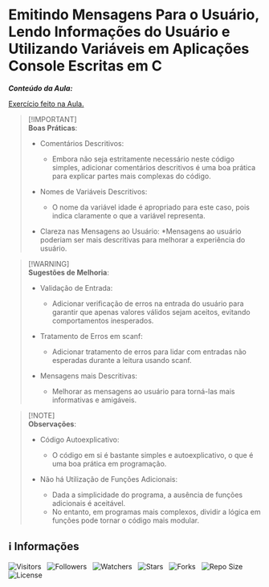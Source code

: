 <!-- Título -->
# Emitindo Mensagens Para o Usuário, Lendo Informações do Usuário e Utilizando Variáveis em Aplicações Console Escritas em C

***Conteúdo da Aula:***

[Exercício feito na Aula.](main.c)

> [!IMPORTANT]\
> **Boas Práticas**:
>
> * Comentários Descritivos:
>   * Embora não seja estritamente necessário neste código simples, adicionar comentários descritivos é uma boa prática para explicar partes mais complexas do código.
>
> * Nomes de Variáveis Descritivos:
>   * O nome da variável idade é apropriado para este caso, pois indica claramente o que a variável representa.
>
> * Clareza nas Mensagens ao Usuário:
>   *Mensagens ao usuário poderiam ser mais descritivas para melhorar a experiência do usuário.

> [!WARNING]\
> **Sugestões de Melhoria**:
>
> * Validação de Entrada:
>   * Adicionar verificação de erros na entrada do usuário para garantir que apenas valores válidos sejam aceitos, evitando comportamentos inesperados.
>
> * Tratamento de Erros em scanf:
>   * Adicionar tratamento de erros para lidar com entradas não esperadas durante a leitura usando scanf.
>
> * Mensagens mais Descritivas:
>   * Melhorar as mensagens ao usuário para torná-las mais informativas e amigáveis.

> [!NOTE]\
> **Observações**:
>
> * Código Autoexplicativo:
>   * O código em si é bastante simples e autoexplicativo, o que é uma boa prática em programação.
>
> * Não há Utilização de Funções Adicionais:
>   * Dada a simplicidade do programa, a ausência de funções adicionais é aceitável.
>   * No entanto, em programas mais complexos, dividir a lógica em funções pode tornar o código mais modular.

<!-- Informações -->
## &#8505; Informações

![Visitors](https://api.visitorbadge.io/api/visitors?path=Devsgeeknerd%2Fcla-emi-men-par-usu-len-inf-usu-uti-var-apl-con-esc-c-tra-ent-sai-dad-c-log-par-pro-com-bas&label=Visitantes&labelColor=%23700070&labelStyle=none&countColor=%23000fff&style=plastic&color=%23ffffff "Total de Visitantes")
&nbsp;
![Followers](https://img.shields.io/github/followers/Devsgeeknerd?style=p&label=Seguidores&labelColor=800080&color=000fff "Total de Seguidores")
&nbsp;
![Watchers](https://img.shields.io/github/watchers/Devsgeeknerd/cla-emi-men-par-usu-len-inf-usu-uti-var-apl-con-esc-c-tra-ent-sai-dad-c-log-par-pro-com-bas?style=p&label=Observadores&labelColor=800080&color=000fff "Total de Observadores")
&nbsp;
![Stars](https://img.shields.io/github/stars/Devsgeeknerd/cla-emi-men-par-usu-len-inf-usu-uti-var-apl-con-esc-c-tra-ent-sai-dad-c-log-par-pro-com-bas?style=p&label=Estrelas&labelColor=800080&color=000fff "Total de Estrelas")
&nbsp;
![Forks](https://img.shields.io/github/forks/Devsgeeknerd/cla-emi-men-par-usu-len-inf-usu-uti-var-apl-con-esc-c-tra-ent-sai-dad-c-log-par-pro-com-bas?style=p&label=Bifurcações&labelColor=800080&color=000fff "Total de Bifurcações")
&nbsp;
![Repo Size](https://img.shields.io/github/repo-size/Devsgeeknerd/cla-emi-men-par-usu-len-inf-usu-uti-var-apl-con-esc-c-tra-ent-sai-dad-c-log-par-pro-com-bas?style=p&label=Tamanho&labelColor=800080&color=000fff "Tamanho do Repositório")
&nbsp;
![License](https://img.shields.io/github/license/Devsgeeknerd/cla-emi-men-par-usu-len-inf-usu-uti-var-apl-con-esc-c-tra-ent-sai-dad-c-log-par-pro-com-bas?style=p&label=Licença&labelColor=800080&color=000fff "Licença do Repositório")
